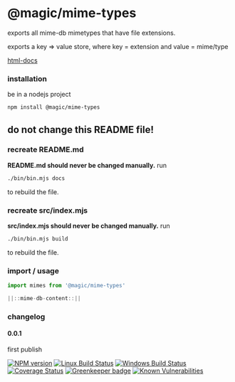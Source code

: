 # @magic/mime-types

exports all mime-db mimetypes that have file extensions.

exports a key => value store,
where key = extension and value = mime/type

[html-docs](https://magic.github.io/mime-types)

### installation
be in a nodejs project
```bash
npm install @magic/mime-types
```

## do not change this README file!

### recreate README.md
**README.md should never be changed manually.**
run
```bash
./bin/bin.mjs docs
```
to rebuild the file.


### recreate src/index.mjs
**src/index.mjs should never be changed manually.**
run
```bash
./bin/bin.mjs build
```
to rebuild the file.


### import / usage
```javascript
import mimes from '@magic/mime-types'

||::mime-db-content::||
```

### changelog

#### 0.0.1
first publish

[![NPM version][npm-image]][npm-url]
[![Linux Build Status][travis-image]][travis-url]
[![Windows Build Status][appveyor-image]][appveyor-url]
[![Coverage Status][coveralls-image]][coveralls-url]
[![Greenkeeper badge][greenkeeper-image]][greenkeeper-url]
[![Known Vulnerabilities][snyk-image]][snyk-url]

[npm-image]: https://img.shields.io/npm/v/@magic/mime-types.svg
[npm-url]: https://www.npmjs.com/package/@magic/mime-types
[travis-image]: https://img.shields.io/travis/com/magic/mime-types.svg?branch=master
[travis-url]: https://travis-ci.com/magic/mime-types
[appveyor-image]: https://img.shields.io/appveyor/ci/magic/mime-types/master.svg
[appveyor-url]: https://ci.appveyor.com/project/magic/mime-types/branch/master
[coveralls-image]: https://coveralls.io/repos/github/magic/mime-types/badge.svg
[coveralls-url]: https://coveralls.io/github/magic/mime-types
[greenkeeper-image]: https://badges.greenkeeper.io/magic/mime-types.svg
[greenkeeper-url]: https://badges.greenkeeper.io/magic/mime-types.svg
[snyk-image]: https://snyk.io/test/github/magic/mime-types/badge.svg
[snyk-url]: https://snyk.io/test/github/magic/mime-types
